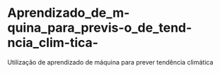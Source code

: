 # Aprendizado_de_m-quina_para_previs-o_de_tend-ncia_clim-tica-
Utilização de aprendizado de máquina para prever tendência climática 
